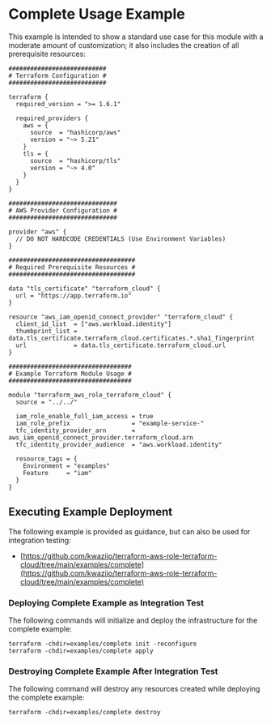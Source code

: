 # Complete Usage Example

This example is intended to show a standard use case for this module with a moderate amount of customization; it also includes the creation of all prerequisite resources:

```HCL
###########################
# Terraform Configuration #
###########################

terraform {
  required_version = ">= 1.6.1"

  required_providers {
    aws = {
      source  = "hashicorp/aws"
      version = "~> 5.21"
    }
    tls = {
      source  = "hashicorp/tls"
      version = "~> 4.0"
    }
  }
}

##############################
# AWS Provider Configuration #
##############################

provider "aws" {
  // DO NOT HARDCODE CREDENTIALS (Use Environment Variables)
}

###################################
# Required Prerequisite Resources #
###################################

data "tls_certificate" "terraform_cloud" {
  url = "https://app.terraform.io"
}

resource "aws_iam_openid_connect_provider" "terraform_cloud" {
  client_id_list  = ["aws.workload.identity"]
  thumbprint_list = data.tls_certificate.terraform_cloud.certificates.*.sha1_fingerprint
  url             = data.tls_certificate.terraform_cloud.url
}

##################################
# Example Terraform Module Usage #
##################################

module "terraform_aws_role_terraform_cloud" {
  source = "../../"

  iam_role_enable_full_iam_access = true
  iam_role_prefix                 = "example-service-"
  tfc_identity_provider_arn       = aws_iam_openid_connect_provider.terraform_cloud.arn
  tfc_identity_provider_audience  = "aws.workload.identity"

  resource_tags = {
    Environment = "examples"
    Feature     = "iam"
  }
}
```

## Executing Example Deployment

The following example is provided as guidance, but can also be used for integration testing:

* [https://github.com/kwaziio/terraform-aws-role-terraform-cloud/tree/main/examples/complete](https://github.com/kwaziio/terraform-aws-role-terraform-cloud/tree/main/examples/complete)

### Deploying Complete Example as Integration Test

The following commands will initialize and deploy the infrastructure for the complete example:

```SHELL
terraform -chdir=examples/complete init -reconfigure
terraform -chdir=examples/complete apply
```

### Destroying Complete Example After Integration Test

The following command will destroy any resources created while deploying the complete example:

```SHELL
terraform -chdir=examples/complete destroy
```
